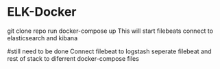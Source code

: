 # ELK-Docker


git clone repo
run docker-compose up 
This will start filebeats connect to elasticsearch and kibana

#still need to be done 
Connect filebeat to logstash
seperate filebeat and rest of stack to diferrent docker-compose files
